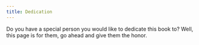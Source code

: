 ```yaml
---
title: Dedication
---
```

Do you have a special person you would like to dedicate this book to? Well, this page is for them, go ahead and give them the honor.
